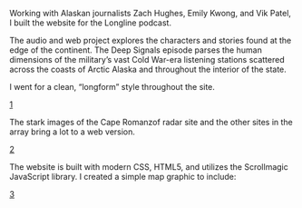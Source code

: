 Working with Alaskan journalists Zach Hughes, Emily Kwong, and Vik Patel, I built the website for the Longline podcast.

The audio and web project explores the characters and stories found at the edge of the continent. The Deep Signals episode parses the human dimensions of the military’s vast Cold War-era listening stations scattered across the coasts of Arctic Alaska and throughout the interior of the state.

I went for a clean, “longform” style throughout the site.


[1](https://benmatheson.github.io/images/longline_main.png)


The stark images of the Cape Romanzof radar site and the other sites in the array bring a lot to a web version.


[2](https://benmatheson.github.io/images/ll3.png)


The website is built with modern CSS, HTML5, and utilizes the Scrollmagic JavaScript library. I created a simple map graphic to include:


[3](https://benmatheson.github.io/images/ll2.png)
